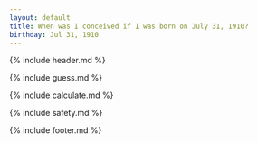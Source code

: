 ```yaml
---
layout: default
title: When was I conceived if I was born on July 31, 1910?
birthday: Jul 31, 1910
---
```


{% include header.md %}

{% include guess.md %}

{% include calculate.md %}

{% include safety.md %}

{% include footer.md %}



